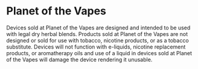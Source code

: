 # Planet of the Vapes

Devices sold at Planet of the Vapes are designed and intended to be used with legal dry herbal blends. Products sold at Planet of the Vapes are not designed or sold for use with tobacco, nicotine products, or as a tobacco substitute. Devices will not function with e-liquids, nicotine replacement products, or aromatherapy oils and use of a liquid in devices sold at Planet of the Vapes will damage the device rendering it unusable.
